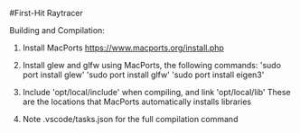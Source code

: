 #First-Hit Raytracer

Building and Compilation:

1. Install MacPorts https://www.macports.org/install.php

2. Install glew and glfw using MacPorts, the following commands:
   'sudo port install glew'
   'sudo port install glfw'
   'sudo port install eigen3'

3. Include 'opt/local/include' when compiling, and link 'opt/local/lib'
   These are the locations that MacPorts automatically installs libraries

4. Note .vscode/tasks.json for the full compilation command

